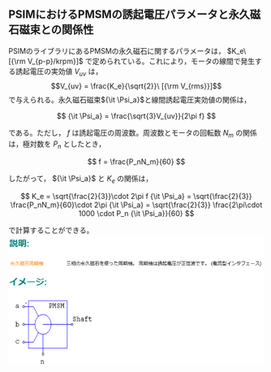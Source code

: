## PSIMにおけるPMSMの誘起電圧パラメータと永久磁石磁束との関係性
PSIMのライブラリにあるPMSMの永久磁石に関するパラメータは， $K_e\ [{\rm V_{p-p}/krpm}]$ で定められている。これにより，モータの線間で発生する誘起電圧の実効値 $V_{uv}$ は，
$$V_{uv} = \frac{K_e}{\sqrt{2}}\ [{\rm V_{rms}}]$$
で与えられる。永久磁石磁束${\it \Psi_a}$と線間誘起電圧実効値の関係は，

$$
{\it \Psi_a} = \frac{\sqrt{3}V_{uv}}{2\pi f}
$$

である。ただし， $f$ は誘起電圧の周波数。周波数とモータの回転数 $N_m$ の関係は，極対数を $P_n$ としたとき，

$$
f = \frac{P_nN_m}{60}
$$

したがって， ${\it \Psi_a}$ と $K_e$ の関係は，

$$
K_e = \sqrt{\frac{2}{3}}\cdot 2\pi f {\it \Psi_a}
= \sqrt{\frac{2}{3}} \frac{P_nN_m}{60}\cdot 2\pi {\it \Psi_a}
= \sqrt{\frac{2}{3}} \frac{2\pi\cdot 1000 \cdot P_n {\it \Psi_a}}{60} 
$$

で計算することができる。
![alt text](image-1.png)
